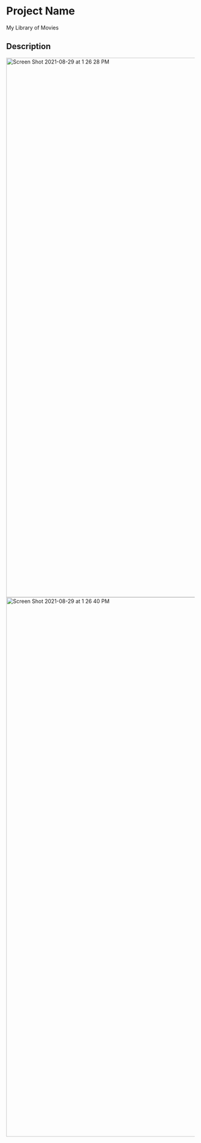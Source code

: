# Project Name

My Library of Movies

## Description

<img width="1440" alt="Screen Shot 2021-08-29 at 1 26 28 PM" src="https://user-images.githubusercontent.com/81579996/131261723-cb824b9e-5a73-4dbb-84be-feb8158ed93f.png">

<img width="1440" alt="Screen Shot 2021-08-29 at 1 26 40 PM" src="https://user-images.githubusercontent.com/81579996/131261745-aa6d9633-51e8-44ec-bc51-c61911563f9c.png">
